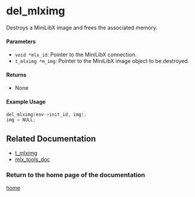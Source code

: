 # del_mlximg
Destroys a MiniLibX image and frees the associated memory.

#### Parameters
- `void *mlx_id`: Pointer to the MiniLibX connection.
- `t_mlximg *m_img`: Pointer to the MiniLibX image object to be destroyed.

#### Returns
- None

#### Example Usage
```c
del_mlximg(env->init_id, img);
img = NULL;
```

## Related Documentation
- [t_mlximg](./t_mlximg.md)
- [mlx_tools_doc](./mlx-tools-doc.md)

### Return to the home page of the documentation
[home](../home.md)
